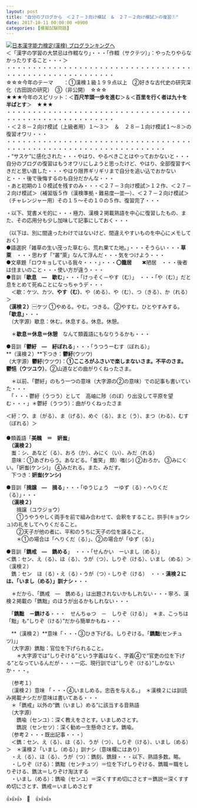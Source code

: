 ```yaml
---
layout: post
title: "自分のブログから　＜２７－３向け模試　＆　２７－２向け模試＞の復習①"
date: 2017-10-11 00:00:00 +0900
categories: [模擬試験問題]
---
```


[![](/syuusyuu9701/assets/images/自分のブログから-＜２７－３向け模試-＆-２７－２向け模試＞の復習①-br_c_3028_1.gif)](http://blog.with2.net/link.php?1659096:3028 "日本漢字能力検定(漢検) ブログランキングへ")[日本漢字能力検定(漢検) ブログランキングへ](http://blog.with2.net/link.php?1659096:3028)  
＜「漢字の学習の大禁忌は作輟なり」・・・「作輟（サクテツ）」：やったりやらなかったりすること・・・＞  
・・・・・・・・・・・・・・・・・・・・・・・・・・・・・・・・・・・・・・・・・・・・・・・・・・・・・・・・・  
☆☆☆今年のテーマ　　：①漢検１級１９９点以上　②好きな古代史の研究深化（古田説の研究）　③（非公開）　☆☆☆　　  
★★★今年のスピリット：＜**百尺竿頭一歩を進む**＞＆＜**百里を行く者は九十を半ばとす**＞　★★★  
・・・・・・・・・・・・・・・・・・・・・・・・・・・・・・・・・・・・・・・・・・・・・・・・・・・・・・・・・  
・＜２８－２向け模試（上級者用）１～３＞　＆　２８－１向け模試１～８＞の復習オワリ・・・  
・・・・・・・・・・・・・・・・・・・・・・・・・・・・・・・・・・・・・・・・・・・・・・・・・・・・・・・・・・・・・・・・・・・  
・“サスケ”に感化された・・・やはり、やるべきことはやっておかないと・・・自分のブログの復習はもうオワリにしようと思ったけど、やはり、全部復習すべきだと思い直した・・・やはり限界ギリギリまで自分を追い込でおかないと・・・後で後悔するのも自分だかんな・・・  
・あと初期の１０模試を残すのみ・・・＜２７－３向け模試＞１２作、＜２７－２向け模試＞（補習版５作（漢検準拠・難易度―並―）、＜２７－２向け模試＞（チャレンジャー用）その１５～その１０の５作、復習完了・・・  
  
・以下、覚書メモ的に・・・極力、漢検２掲載熟語を中心に復習したもの、また、その応用分も少し加味して記事にしておく・・・  
  
（以下は、別に間違ったわけではないけど、間違えやすいものを中心にメモしておく）  
●語選択「雑草の生い茂った草むら、荒れ果てた地。」・・・そうらい・・・**草萊**　・・・思わず「“叢”萊」なんて浮んだ・・・気をつけよう・・・  
●文章題「ロウキョしている我々・・・」・・・**〇籠居**　　✖陋居　・・・後者は住まいのこと・・・使い方が違う・・・  
●音訓「**歇息　―　歇む**」・・・「けっそく－やす（む）」　・・・「や（む）」だと息をとめて死ぬことになっちゃうデ・・・  
　＜歇：ケツ、カツ、**やす（む）**、や（める）、や（む）、つ（きる）、か（れる）＞  
**（漢検２）**🈩ケツ ①やめる。やむ。つきる。 ②やすむ。ひとやすみする。　**「歇息」**・・・  
　（大字源）歇息：休む。休息する。休息。休憩。　  
  
　＊**歇息＝休息＝休憩**　なんて類義語にもなりうるかも・・・  
  
●音訓「**鬱紆　―　紆ぼれる**」・・・「うつうーむす（ぼれる）」  
**（漢検２）**下つき：**鬱紆**(ウツウ)  
（大字源）**鬱紆**(ウツウ)：**①こころがふさいで楽しまないさま。不平のさま。鬱悒（ウツユウ）**。②山道などの曲がりくねったさま。  
  
　＊以前、「鬱紆」のもう一つの意味（大字源の②の意味）での記事も書いていた・・・  
　「・・・鬱紆（うつう）として　高岫に陟（のぼ）り出没して平原を望む・・・」＊鬱紆（うつう）：曲がりくねったさま  
  
＜紆：ウ、ま（がる）、ま（げる）、めぐ（る）、まと（う）、まつ（わる）、むす（ぼれる）＞  
　  
●類義語「**美醜　＝　姸蚩**」  
　**（漢検２）**  
　蚩：シ、あなど（る）、おろ（か）、みにく（い）、みだ（れる）  
　意味：①あざわらう。あなどる。「蚩笑」 類）嗤(シ) ②おろか。 ③みにくい。「姸蚩(ケンシ)」 ④みだれる。また、みだす。  
　下つき：**姸蚩(ケンシ)**  
  
●音訓「**揖譲　―　揖る**」・・・「ゆうじょう　ーゆず（る）・へりくだ（る）」・・・  
　**（漢検２）**  
　　揖譲（ユウジョウ）  
　　①うやうやしく両手を前で組み合わせて、会釈をすること。拱手(キョウシュ)の礼をしてへりくだること。   
　　②天子が他の者に、平和のうちに天子の位を譲ること。  
　　＊①の場合は「へりくだ（る）」、②の場合が「ゆず（る）」  
  
●音訓「**鐫戒　―　鐫める**」　・・・「せんかい　ーいまし（める）」  
＜鐫：セン、え（る）、ほ（る）、うが（つ）、しりぞ（ける）、いまし（める）＞  
（漢検２）  
　鐫：セン　ほ（る）・え（る）・うが（つ）・しりぞ（ける）　・・・**漢検２には、「いまし（める）」訓ナシ・**・・  
  
　＊だから、「鐫戒　―　鐫める」は出題されないかもしれない・・・寧ろ、漢検２掲載の「鐫黜」のほうが出るかもしれない・・・  
  
　「**鐫黜　－鐫ける**・・・　せんちゅつ　－　しりぞ（ける）」　＊ま、こっちは「黜」も“しりぞ（ける）”だから簡単かもね・・・  
  
　**（漢検２）**意味「・・・③ひき下げる。しりぞける。「**鐫黜**(センチュツ)」」  
　（大字源）鐫黜：官位を下げられること。  
　　＊大字源では“しりぞける”という字義はなく、字義④で“官吏の位を下げる”となっているんだが・・・一応、現行訓では“しりぞ（ける）”しかないか・・・。  
  
　（参考１）  
　（漢検２）意味 「・・・④いましめる。忠告を与える。」　＊漢検２には訓読み掲載ナシだが意味は書いてある・・・  
　＊「鐫戒」以外の“鐫（いまし）める”に該当する音熟語  
　（大字源）  
　　鐫喩（センユ）：深く教えをさとす。いましめさとす。  
　　鐫説（センセツ）：深く勧め一生懸命さとす。鐫喩。  
　（参考２・・・既出記事・・・）  
　＜鐫：セン、え（る）、ほ（る）、うが（つ）、しりぞ（ける）、いまし（める）＞　＊漢検２「いまし（める）」訓ナシ（意味欄にはあり）  
　・え（る）、ほ（る）、うが（つ）：鐫刻、鐫録・・・以下、熟語多数。略。  
　・しりぞ（ける）：鐫黜（センチュツ）＝位を下げしりぞける、鐫職＝職をしりぞける、鐫汰＝しりぞけ淘汰する  
　・いまし（める）：鐫喩（センユ）＝深くすすめ切にさとす＝鐫説＝深くすすめ切にさとす、鐫戒＝いましめさとす  
  
👍👍👍　🐔　👍👍👍